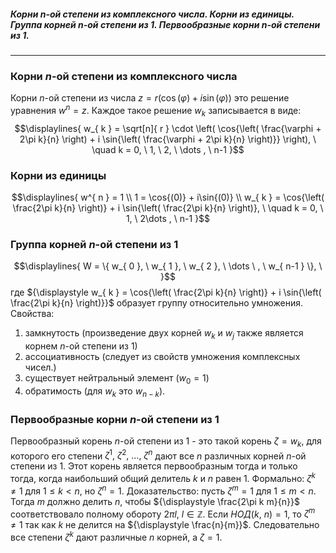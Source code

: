 ##### Корни n-ой степени из комплексного числа. Корни из единицы. Группа корней n-ой степени из 1. Первообразные корни n-ой степени из 1.
---
### Корни ${\displaystyle n}$-ой степени из комплексного числа
Корни ${\displaystyle n}$-ой степени из числа ${\displaystyle z = r(\cos{(\varphi)}+i\sin{(\varphi)})}$ это решение уравнения ${\displaystyle w^{ n } = z}$. Каждое такое решение ${\displaystyle w_{ k }}$ записывается в виде:
$$\displaylines{
w_{ k } = \sqrt[n]{ r } \cdot  \left( \cos{\left( \frac{\varphi + 2\pi k}{n}  \right) + i \sin{\left( \frac{\varphi + 2\pi k}{n}  \right)}} \right), \  \quad  k = 0, \  1, \  2, \  \dots , \   n-1
}$$
### Корни из единицы
$$\displaylines{
w^{ n } = 1 \\
1 = \cos{(0)} + i\sin{(0)} \\
w_{ k } = \cos{\left( \frac{2\pi k}{n} \right)} + i \sin{\left( \frac{2\pi k}{n} \right)}, \   \quad k = 0, \  1, \  2\dots , \  n-1
}$$
### Группа корней ${\displaystyle n}$-ой степени из 1
$$\displaylines{
W = \{ w_{ 0 }, \  w_{ 1 }, \   w_{ 2 }, \ \dots \ , \   w_{ n-1 } \}, \  
}$$
где ${\displaystyle w_{ k } = \cos{\left( \frac{2\pi k}{n} \right)} + i \sin{\left( \frac{2\pi k}{n} \right)}}$ образует группу относительно умножения.
Свойства: 
1. замкнутость (произведение двух корней ${\displaystyle w_{ k }}$ и ${\displaystyle w_{ j }}$ также является корнем ${\displaystyle n}$-ой степени из 1)
2. ассоциативность (следует из свойств умножения комплексных чисел.)
3. существует нейтральный элемент (${\displaystyle w_{ 0 } = 1}$)
4. обратимость (для ${\displaystyle w_{ k }}$ это ${\displaystyle w_{ n-k }}$).

### Первообразные корни ${\displaystyle n}$-ой степени из 1
Первообразный корень ${\displaystyle n}$-ой степени из 1 - это такой корень ${\displaystyle \zeta = w_{ k }}$, для которого его степени ${\displaystyle \zeta^{ 1 }, \  \zeta ^{ 2 }, \ \dots, \ \zeta^{ n }}$ дают все ${\displaystyle n}$ различных корней ${\displaystyle n}$-ой степени из 1.
Этот корень является первообразным тогда и только тогда, когда наибольший общий делитель ${\displaystyle k}$ и ${\displaystyle n}$ равен ${\displaystyle 1}$. 
Формально: ${\displaystyle \zeta^{ k } \neq 1}$ для ${\displaystyle 1 \leq k < n}$, но ${\displaystyle \zeta ^{ n } = 1}$.
Доказательство: пусть ${\displaystyle \zeta^{ m } = 1}$ для ${\displaystyle 1\leq m<n}$. Тогда ${\displaystyle m}$ должно делить ${\displaystyle n}$, чтобы ${\displaystyle \frac{2\pi k m}{n}}$ соответствовало полному обороту ${\displaystyle 2\pi l, \  l \in \mathbb{Z}}$. Если ${\displaystyle НОД(k, \ n) = 1}$, то ${\displaystyle \zeta^{ m } \neq 1}$ так как ${\displaystyle k}$ не делится на ${\displaystyle \frac{n}{m}}$. Следовательно все степени ${\displaystyle \zeta^{ k }}$ дают различные ${\displaystyle n}$ корней, а ${\displaystyle \zeta = 1.}$
